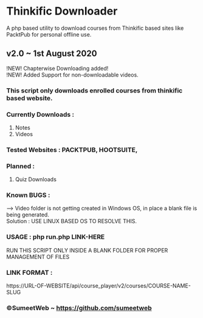 # Thinkific Downloader
A php based utility to download courses from Thinkific based sites like PacktPub for personal offline use.

## v2.0 ~ 1st August 2020
!NEW! Chapterwise Downloading added!  
!NEW! Added Support for non-downloadable videos.  

### This script only downloads enrolled courses from thinkific based website.

### Currently Downloads :  
1. Notes
2. Videos

### Tested Websites : PACKTPUB, HOOTSUITE,   

### Planned :  
1. Quiz Downloads     

### Known BUGS :  
--> Video folder is not getting created in Windows OS, in place a blank file is being generated.   
Solution : USE LINUX BASED OS TO RESOLVE THIS.   
		  
### USAGE :  php run.php LINK-HERE   
RUN THIS SCRIPT ONLY INSIDE A BLANK FOLDER FOR PROPER MANAGEMENT OF FILES  

### LINK FORMAT :  
https://URL-OF-WEBSITE/api/course_player/v2/courses/COURSE-NAME-SLUG  
	
### ©SumeetWeb ~ https://github.com/sumeetweb	
